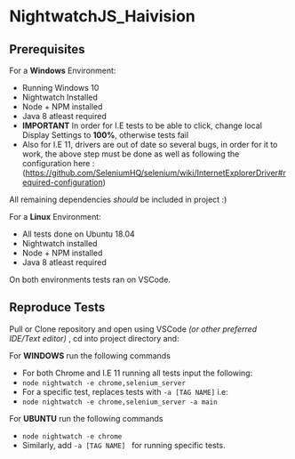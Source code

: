 # NightwatchJS_Haivision
## Prerequisites
For a **Windows** Environment:
* Running Windows 10
* Nightwatch Installed
* Node + NPM installed
* Java 8 atleast required
* **IMPORTANT** In order for I.E tests to be able to click, change local Display Settings to **100%**, otherwise tests fail
* Also for I.E 11, drivers are out of date so several bugs, in order for it to work, the above step must be done as well as following the configuration here : (https://github.com/SeleniumHQ/selenium/wiki/InternetExplorerDriver#required-configuration) 

All remaining dependencies *should* be included in project :)

For a **Linux** Environment:
* All tests done on Ubuntu 18.04
* Nightwatch installed
* Node + NPM installed
* Java 8 atleast required

On both environments tests ran on VSCode.

## Reproduce Tests
Pull or Clone repository and open using VSCode *(or other preferred IDE/Text editor)* , cd into project directory and:

For **WINDOWS** run the following commands
* For both Chrome and I.E 11 running all tests input the following:
* `node nightwatch -e chrome,selenium_server`
* For a specific test, replaces tests with ` -a [TAG NAME] ` i.e:
* `node nightwatch -e chrome,selenium_server -a main`

For **UBUNTU** run the following commands
* `node nightwatch -e chrome`
* Similarly, add `-a [TAG NAME] ` for running specific tests.
